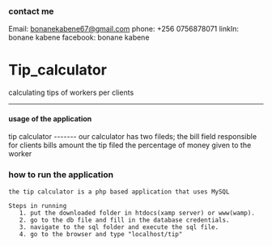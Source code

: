### contact me 
Email: bonanekabene67@gmail.com
phone: +256 0756878071
linkIn: bonane kabene
facebook: bonane kabene




# Tip_calculator
calculating tips of workers per clients
 
 ------------------------
 
 
 #### usage of the application 
 tip calculator
   ------- our calculator has two fileds;
           the bill field responsible for clients bills amount
           the tip filed the percentage of money given to the worker
           
           
### how to run the application
    the tip calculator is a php based application that uses MySQL 
    
    Steps in running 
       1. put the downloaded folder in htdocs(xamp server) or www(wamp).
       2. go to the db file and fill in the database credentials.
       3. navigate to the sql folder and execute the sql file.
       4. go to the browser and type "localhost/tip"
